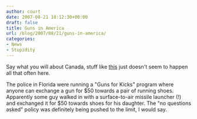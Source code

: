 ```yaml
---
author: court
date: 2007-08-21 18:12:30+00:00
draft: false
title: Guns in America
url: /blog/2007/08/21/guns-in-america/
categories:
- News
- Stupidity
---
```


Say what you will about Canada, stuff like [this](http://cnews.canoe.ca/CNEWS/WeirdNews/2007/08/20/4432338-ap.html) just doesn't seem to happen all that often here.

The police in Florida were running a "Guns for Kicks" program where anyone can exchange a gun for $50 towards a pair of running shoes.  Apparently some guy walked in with a surface-to-air missile launcher (!) and exchanged it for $50 towards shoes for his daughter.  The "no questions asked" policy was definitely being pushed to the limit, I would say.
